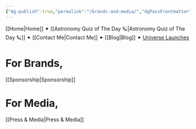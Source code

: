 ```yaml
---
{"dg-publish":true,"permalink":"/brands-and-media/","dgPassFrontmatter":true,"noteIcon":"","created":"","updated":""}
---
```




<div class="transclusion internal-embed is-loaded"><div class="markdown-embed">



[[Home\|Home]] ✦ [[Astronomy Quiz of The Day 🪐\|Astronomy Quiz of The Day 🪐]] ✦ [[Contact Me\|Contact Me]] ✦ [[Blog\|Blog]] ✦ [Universe Launches](https://stardashusa.com/)


</div></div>

# For Brands,
[[Sponsorship\|Sponsorship]]

# For Media,
[[Press & Media\|Press & Media]]

